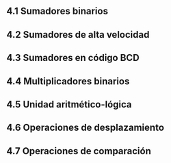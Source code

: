 ## 4.1 Sumadores binarios
## 4.2 Sumadores de alta velocidad
## 4.3 Sumadores en código BCD
## 4.4 Multiplicadores binarios
## 4.5 Unidad aritmético-lógica
## 4.6 Operaciones de desplazamiento
## 4.7 Operaciones de comparación
